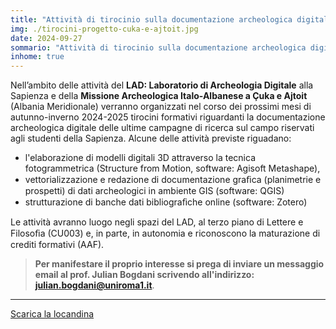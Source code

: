 ```yaml
---
title: "Attività di tirocinio sulla documentazione archeologica digitale della Missione Archeologica della Sapienza in Albania"
img: ./tirocini-progetto-cuka-e-ajtoit.jpg
date: 2024-09-27
sommario: "Attività di tirocinio sulla documentazione archeologica digitale della Missione Archeologica della Sapienza in Albania"
inhome: true
---
```



Nell’ambito delle attività del **LAD: Laboratorio di Archeologia Digitale** alla Sapienza e della **Missione Archeologica Italo-Albanese a Çuka e Ajtoit** (Albania Meridionale) verranno organizzati nel corso dei prossimi mesi di autunno-inverno 2024-2025 tirocini formativi riguardanti la documentazione archeologica digitale delle ultime campagne di ricerca sul campo riservati agli studenti della Sapienza. Alcune delle attività previste riguadano:
- l'elaborazione di modelli digitali 3D attraverso la tecnica fotogrammetrica (Structure from Motion, software: Agisoft Metashape), 	
- vettorializzazione e redazione di documentazione graﬁca (planimetrie e prospetti) di dati archeologici in ambiente GIS (software: QGIS)
- strutturazione di banche dati bibliograﬁche online (software: Zotero)

Le attività avranno luogo negli spazi del LAD, al terzo piano di Lettere e Filosoﬁa (CU003) e, in parte, in autonomia e riconoscono la maturazione di crediti formativi (AAF).

> **Per manifestare il proprio interesse si prega di inviare un messaggio email al prof. Julian Bogdani scrivendo all'indirizzo:  [julian.bogdani@uniroma1.it](mailto:julian.bogdani@uniroma1.it)**. 

---
[Scarica la locandina](./tirocini-progetto-cuka-e-ajtoit.pdf)